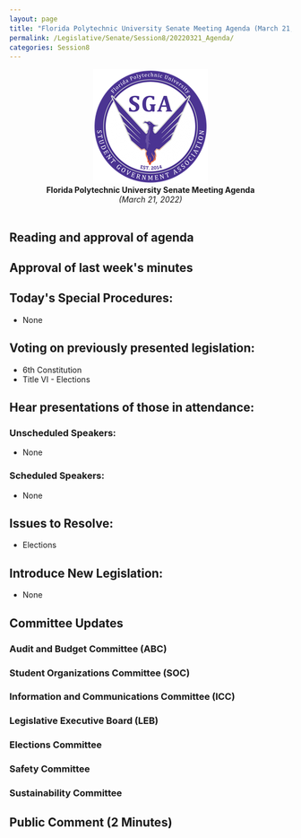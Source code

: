```yaml
---
layout: page
title: "Florida Polytechnic University Senate Meeting Agenda (March 21, 2022)"
permalink: /Legislative/Senate/Session8/20220321_Agenda/
categories: Session8
---
```


<div style="text-align: center"><img src="/assets/SGASeal.png" /></div>

<center><b>Florida Polytechnic University Senate Meeting Agenda</b></center>
<center><em>(March 21, 2022)</em></center>
<br>

## Reading and approval of agenda

## Approval of last week's minutes

## Today's Special Procedures:
- None

## Voting on previously presented legislation:
- 6th Constitution
- Title VI - Elections

## Hear presentations of those in attendance:

### Unscheduled Speakers:
- None

### Scheduled Speakers:
- None

## Issues to Resolve:
- Elections

## Introduce New Legislation:
- None

## Committee Updates

### Audit and Budget Committee (ABC)
### Student Organizations Committee (SOC)
### Information and Communications Committee (ICC)
### Legislative Executive Board (LEB)
### Elections Committee
### Safety Committee
### Sustainability Committee

## Public Comment (2 Minutes)